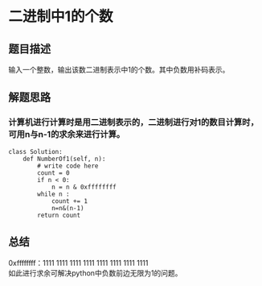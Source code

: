 # 二进制中1的个数
## 题目描述
输入一个整数，输出该数二进制表示中1的个数。其中负数用补码表示。
## 解题思路
### 计算机进行计算时是用二进制表示的，二进制进行对1的数目计算时，可用n与n-1的求余来进行计算。
```
class Solution:
    def NumberOf1(self, n):
        # write code here
        count = 0 
        if n < 0:
            n = n & 0xffffffff
        while n :
            count += 1
            n=n&(n-1)
        return count
```
## 总结
0xffffffff：1111 1111 1111 1111 1111 1111 1111 1111  
如此进行求余可解决python中负数前边无限为1的问题。  
